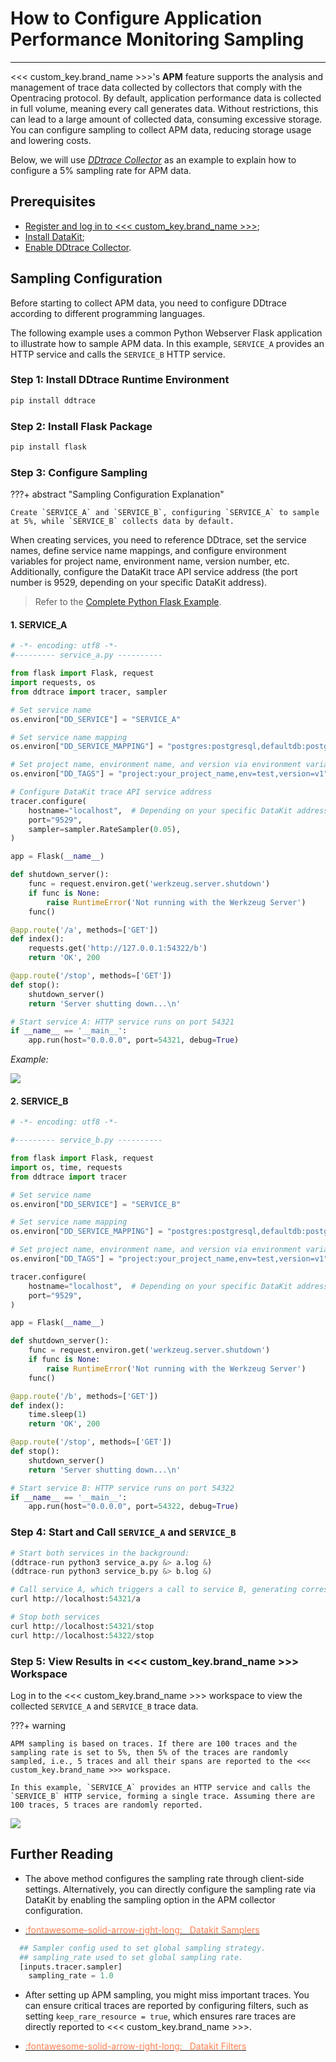 # How to Configure Application Performance Monitoring Sampling
---

<<< custom_key.brand_name >>>'s **APM** feature supports the analysis and management of trace data collected by collectors that comply with the Opentracing protocol. By default, application performance data is collected in full volume, meaning every call generates data. Without restrictions, this can lead to a large amount of collected data, consuming excessive storage. You can configure sampling to collect APM data, reducing storage usage and lowering costs.

Below, we will use *[DDtrace Collector](../../integrations/ddtrace.md)* as an example to explain how to configure a 5% sampling rate for APM data.

## Prerequisites

- [Register and log in to <<< custom_key.brand_name >>>](https://auth.guance.com/login/pwd);
- [Install DataKit](../../datakit/datakit-install.md);
- [Enable DDtrace Collector](../../integrations/ddtrace.md).

## Sampling Configuration

Before starting to collect APM data, you need to configure DDtrace according to different programming languages.

The following example uses a common Python Webserver Flask application to illustrate how to sample APM data. In this example, `SERVICE_A` provides an HTTP service and calls the `SERVICE_B` HTTP service.

### Step 1: Install DDtrace Runtime Environment

```python
pip install ddtrace
```

### Step 2: Install Flask Package

```python
pip install flask
```

### Step 3: Configure Sampling

???+ abstract "Sampling Configuration Explanation"

    Create `SERVICE_A` and `SERVICE_B`, configuring `SERVICE_A` to sample at 5%, while `SERVICE_B` collects data by default.

When creating services, you need to reference DDtrace, set the service names, define service name mappings, and configure environment variables for project name, environment name, version number, etc. Additionally, configure the DataKit trace API service address (the port number is 9529, depending on your specific DataKit address).

> Refer to the [Complete Python Flask Example](../../integrations/apm/ddtrace-python.md).

#### 1. SERVICE_A

```python
# -*- encoding: utf8 -*-
#--------- service_a.py ----------

from flask import Flask, request
import requests, os
from ddtrace import tracer, sampler

# Set service name
os.environ["DD_SERVICE"] = "SERVICE_A"

# Set service name mapping
os.environ["DD_SERVICE_MAPPING"] = "postgres:postgresql,defaultdb:postgresql"

# Set project name, environment name, and version via environment variables
os.environ["DD_TAGS"] = "project:your_project_name,env=test,version=v1"

# Configure DataKit trace API service address
tracer.configure(
    hostname="localhost",  # Depending on your specific DataKit address
    port="9529",
    sampler=sampler.RateSampler(0.05),
)

app = Flask(__name__)

def shutdown_server():
    func = request.environ.get('werkzeug.server.shutdown')
    if func is None:
        raise RuntimeError('Not running with the Werkzeug Server')
    func()

@app.route('/a', methods=['GET'])
def index():
    requests.get('http://127.0.0.1:54322/b')
    return 'OK', 200

@app.route('/stop', methods=['GET'])
def stop():
    shutdown_server()
    return 'Server shutting down...\n'

# Start service A: HTTP service runs on port 54321
if __name__ == '__main__':
    app.run(host="0.0.0.0", port=54321, debug=True)
```

*Example:*

![](../img/sampler.png)

#### 2. SERVICE_B

```python
# -*- encoding: utf8 -*-

#--------- service_b.py ----------

from flask import Flask, request
import os, time, requests
from ddtrace import tracer

# Set service name
os.environ["DD_SERVICE"] = "SERVICE_B"

# Set service name mapping
os.environ["DD_SERVICE_MAPPING"] = "postgres:postgresql,defaultdb:postgresql"

# Set project name, environment name, and version via environment variables
os.environ["DD_TAGS"] = "project:your_project_name,env=test,version=v1"

tracer.configure(
    hostname="localhost",  # Depending on your specific DataKit address
    port="9529",
)

app = Flask(__name__)

def shutdown_server():
    func = request.environ.get('werkzeug.server.shutdown')
    if func is None:
        raise RuntimeError('Not running with the Werkzeug Server')
    func()

@app.route('/b', methods=['GET'])
def index():
    time.sleep(1)
    return 'OK', 200

@app.route('/stop', methods=['GET'])
def stop():
    shutdown_server()
    return 'Server shutting down...\n'

# Start service B: HTTP service runs on port 54322
if __name__ == '__main__':
    app.run(host="0.0.0.0", port=54322, debug=True)
```

### Step 4: Start and Call `SERVICE_A` and `SERVICE_B`

```python
# Start both services in the background:
(ddtrace-run python3 service_a.py &> a.log &)
(ddtrace-run python3 service_b.py &> b.log &)

# Call service A, which triggers a call to service B, generating corresponding trace data (this command can be executed multiple times to trigger more events)
curl http://localhost:54321/a

# Stop both services
curl http://localhost:54321/stop
curl http://localhost:54322/stop
```

### Step 5: View Results in <<< custom_key.brand_name >>> Workspace

Log in to the <<< custom_key.brand_name >>> workspace to view the collected `SERVICE_A` and `SERVICE_B` trace data.

???+ warning

    APM sampling is based on traces. If there are 100 traces and the sampling rate is set to 5%, then 5% of the traces are randomly sampled, i.e., 5 traces and all their spans are reported to the <<< custom_key.brand_name >>> workspace.
    
    In this example, `SERVICE_A` provides an HTTP service and calls the `SERVICE_B` HTTP service, forming a single trace. Assuming there are 100 traces, 5 traces are randomly reported.

![](../img/sample_explor.png)

## Further Reading

- The above method configures the sampling rate through client-side settings. Alternatively, you can directly configure the sampling rate via DataKit by enabling the sampling option in the APM collector configuration.

<div class="grid cards" markdown>

- [<font color="coral"> :fontawesome-solid-arrow-right-long: &nbsp; Datakit Samplers</font>](../../integrations/datakit-tracing.md#samplers)


</div>

```python
  ## Sampler config used to set global sampling strategy.
  ## sampling_rate used to set global sampling rate.
  [inputs.tracer.sampler]
    sampling_rate = 1.0
```

- After setting up APM sampling, you might miss important traces. You can ensure critical traces are reported by configuring filters, such as setting `keep_rare_resource = true`, which ensures rare traces are directly reported to <<< custom_key.brand_name >>>.


<div class="grid cards" markdown>

- [<font color="coral"> :fontawesome-solid-arrow-right-long: &nbsp; Datakit Filters</font>](../../integrations/datakit-tracing.md#filters)


</div>